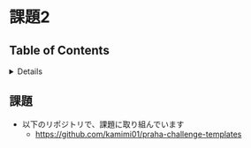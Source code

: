 # 課題2

## Table of Contents
<!-- START doctoc generated TOC please keep comment here to allow auto update -->
<!-- DON'T EDIT THIS SECTION, INSTEAD RE-RUN doctoc TO UPDATE -->
<details>
<summary>Details</summary>

- [課題](#%E8%AA%B2%E9%A1%8C)

</details>
<!-- END doctoc generated TOC please keep comment here to allow auto update -->

## 課題

- 以下のリポジトリで、課題に取り組んでいます
  - https://github.com/kamimi01/praha-challenge-templates
